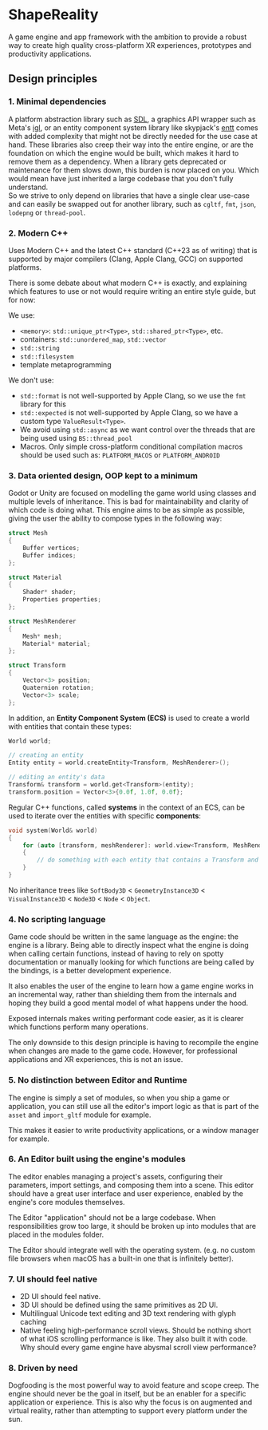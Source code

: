 # ShapeReality

A game engine and app framework with the ambition to provide a robust way to create high quality cross-platform XR experiences, prototypes and productivity
applications.

## Design principles

### 1. Minimal dependencies

A platform abstraction library such as [SDL](https://github.com/libsdl-org/SDL), a graphics API
wrapper such as Meta's [igl](https://github.com/facebook/igl), or an entity component system library like
skypjack's [entt](https://github.com/skypjack/entt) comes with added complexity that might not be directly needed for the use case at hand. These libraries
also creep their way into the entire engine, or are the foundation on which the engine would be built, which makes it hard to remove them as a dependency.
When a library gets deprecated or maintenance for them slows down, this burden is now placed on you. Which would mean have just inherited a large codebase
that you don't fully understand.\
So we strive to only depend on libraries that have a single clear use-case and can easily be swapped out for another library, such
as `cgltf`, `fmt`, `json`, `lodepng` or `thread-pool`.

### 2. Modern C++

Uses Modern C++ and the latest C++ standard (C++23 as of writing) that is supported by major compilers (Clang, Apple Clang, GCC) on supported platforms.

There is some debate about what modern C++ is exactly, and explaining which features to use or not would require writing an entire style guide, but for now:

We use:

- `<memory>`: `std::unique_ptr<Type>`, `std::shared_ptr<Type>`, etc.
- containers: `std::unordered_map`, `std::vector`
- `std::string`
- `std::filesystem`
- template metaprogramming

We don't use:

- `std::format` is not well-supported by Apple Clang, so we use the `fmt` library for this
- `std::expected` is not well-supported by Apple Clang, so we have a custom type `ValueResult<Type>`.
- We avoid using `std::async` as we want control over the threads that are being used using `BS::thread_pool`
- Macros. Only simple cross-platform conditional compilation macros should be used such as: `PLATFORM_MACOS` or `PLATFORM_ANDROID`

### 3. Data oriented design, OOP kept to a minimum

Godot or Unity are focused on modelling the game world using classes and multiple levels of inheritance. This is bad for maintainability and clarity of which
code is doing what. This engine aims to be as simple as possible, giving the user the ability to compose types in the following way:

```c++
struct Mesh
{
    Buffer vertices;
    Buffer indices;
};

struct Material
{
    Shader* shader;
    Properties properties;
};

struct MeshRenderer
{
    Mesh* mesh;
    Material* material;
};

struct Transform
{
    Vector<3> position;
    Quaternion rotation;
    Vector<3> scale;
};
```

In addition, an **Entity Component System (ECS)** is used to create a world with entities that contain these types:

```c++
World world;

// creating an entity
Entity entity = world.createEntity<Transform, MeshRenderer>();

// editing an entity's data
Transform& transform = world.get<Transform>(entity);
transform.position = Vector<3>{0.0f, 1.0f, 0.0f};
```

Regular C++ functions, called **systems** in the context of an ECS, can be used to iterate over the entities with specific **components**:

```c++
void system(World& world)
{
    for (auto [transform, meshRenderer]: world.view<Transform, MeshRenderer>())
    {
        // do something with each entity that contains a Transform and MeshRenderer
    }
}
```

No inheritance trees like `SoftBody3D` < `GeometryInstance3D` < `VisualInstance3D` < `Node3D` < `Node` < `Object`.

### 4. No scripting language

Game code should be written in the same language as the engine: the engine is a library. Being able to directly inspect what
the engine is doing when calling certain functions, instead of having to rely on spotty documentation or manually looking for which
functions are being called by the bindings, is a better development experience.

It also enables the user of the engine to learn how a game engine works in an incremental way, rather than shielding them from the
internals and hoping they build a good mental model of what happens under the hood.

Exposed internals makes writing performant code easier, as it is clearer which functions perform many operations.

The only downside to this design principle is having to recompile the engine when changes are made to the game code.
However, for professional applications and XR experiences, this is not an issue.

### 5. No distinction between Editor and Runtime

The engine is simply a set of modules, so when you ship a game or application, you can still use all the editor's import
logic as that is part of the `asset` and `import_gltf` module for example.

This makes it easier to write productivity applications, or a window manager for example.

### 6. An Editor built using the engine's modules

The editor enables managing a project's assets, configuring their parameters, import settings, and composing them into a scene. This editor should have a great
user interface and user experience, enabled by the engine's core modules themselves.

The Editor "application" should not be a large codebase. When responsibilities grow too large, it should be broken up into modules that are placed in the
modules folder.

The Editor should integrate well with the operating system. (e.g. no custom file browsers when macOS has a built-in one that is infinitely better).

### 7. UI should feel native

- 2D UI should feel native.
- 3D UI should be defined using the same primitives as 2D UI.
- Multilingual Unicode text editing and 3D text rendering with glyph caching
- Native feeling high-performance scroll views. Should be nothing short of what iOS scrolling performance is like. They also built it with code. Why should
  every game engine have abysmal scroll view performance?

### 8. Driven by need

Dogfooding is the most powerful way to avoid feature and scope creep. The engine should never be the goal in itself, but be an enabler for a specific
application or experience. This is also why the focus is on augmented and virtual reality, rather than attempting to support every platform under the sun.